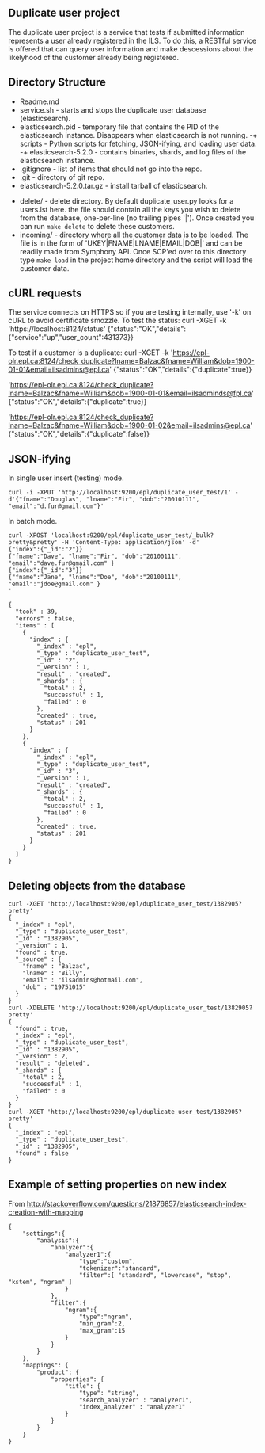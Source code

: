 Duplicate user project
----------------------
The duplicate user project is a service that tests if submitted information represents a user already registered in the ILS. To do this, a RESTful service is offered that can query user information and make descessions about the likelyhood of the customer already being registered.

Directory Structure
-------------------
- Readme.md
- service.sh - starts and stops the duplicate user database (elasticsearch).
- elasticsearch.pid - temporary file that contains the PID of the elasticsearch instance. Disappears when elasticsearch is not running.
-+ scripts - Python scripts for fetching, JSON-ifying, and loading user data.
-+ elasticsearch-5.2.0 - contains binaries, shards, and log files of the elasticsearch instance.
- .gitignore - list of items that should not go into the repo.
- .git - directory of git repo.
- elasticsearch-5.2.0.tar.gz - install tarball of elasticsearch.
+ delete/ - delete directory. By default duplicate_user.py looks for a users.lst here. the file should contain all the keys you wish to delete from the database, one-per-line (no trailing pipes '|'). Once created you can run ```make delete``` to delete these customers.
+ incoming/ - directory where all the customer data is to be loaded. The file is in the form of 'UKEY|FNAME|LNAME|EMAIL|DOB|' and can be readily made from Symphony API. Once SCP'ed over to this directory type ```make load``` in the project home directory and the script will load the customer data.

cURL requests
-------------
The service connects on HTTPS so if you are testing internally, use '-k' on cURL to avoid certificate smozzle.
To test the status:
curl -XGET -k 'https://localhost:8124/status'
{"status":"OK","details":{"service":"up","user_count":431373}}

To test if a customer is a duplicate:
curl -XGET -k 'https://epl-olr.epl.ca:8124/check_duplicate?lname=Balzac&fname=William&dob=1900-01-01&email=ilsadmins@epl.ca'
{"status":"OK","details":{"duplicate":true}}

'https://epl-olr.epl.ca:8124/check_duplicate?lname=Balzac&fname=William&dob=1900-01-01&email=ilsadminds@fpl.ca'
{"status":"OK","details":{"duplicate":true}}

'https://epl-olr.epl.ca:8124/check_duplicate?lname=Balzac&fname=William&dob=1900-01-02&email=ilsadmins@epl.ca'
{"status":"OK","details":{"duplicate":false}}

JSON-ifying
-----------
In single user insert (testing) mode.
```
curl -i -XPUT 'http://localhost:9200/epl/duplicate_user_test/1' -d'{"fname":"Douglas", "lname":"Fir", "dob":"20010111", "email":"d.fur@gmail.com"}'
```
In batch mode.
```
curl -XPOST 'localhost:9200/epl/duplicate_user_test/_bulk?pretty&pretty' -H 'Content-Type: application/json' -d'
{"index":{"_id":"2"}}
{"fname":"Dave", "lname":"Fir", "dob":"20100111", "email":"dave.fur@gmail.com" }
{"index":{"_id":"3"}}
{"fname":"Jane", "lname":"Doe", "dob":"20100111", "email":"jdoe@gmail.com" }
'

{
  "took" : 39,
  "errors" : false,
  "items" : [
    {
      "index" : {
        "_index" : "epl",
        "_type" : "duplicate_user_test",
        "_id" : "2",
        "_version" : 1,
        "result" : "created",
        "_shards" : {
          "total" : 2,
          "successful" : 1,
          "failed" : 0
        },
        "created" : true,
        "status" : 201
      }
    },
    {
      "index" : {
        "_index" : "epl",
        "_type" : "duplicate_user_test",
        "_id" : "3",
        "_version" : 1,
        "result" : "created",
        "_shards" : {
          "total" : 2,
          "successful" : 1,
          "failed" : 0
        },
        "created" : true,
        "status" : 201
      }
    }
  ]
}
```

Deleting objects from the database
----------------------------------
```
curl -XGET 'http://localhost:9200/epl/duplicate_user_test/1382905?pretty'
{
  "_index" : "epl",
  "_type" : "duplicate_user_test",
  "_id" : "1382905",
  "_version" : 1,
  "found" : true,
  "_source" : {
    "fname" : "Balzac",
    "lname" : "Billy",
    "email" : "ilsadmins@hotmail.com",
    "dob" : "19751015"
  }
}
curl -XDELETE 'http://localhost:9200/epl/duplicate_user_test/1382905?pretty'
{
  "found" : true,
  "_index" : "epl",
  "_type" : "duplicate_user_test",
  "_id" : "1382905",
  "_version" : 2,
  "result" : "deleted",
  "_shards" : {
    "total" : 2,
    "successful" : 1,
    "failed" : 0
  }
}
curl -XGET 'http://localhost:9200/epl/duplicate_user_test/1382905?pretty'
{
  "_index" : "epl",
  "_type" : "duplicate_user_test",
  "_id" : "1382905",
  "found" : false
}
```
Example of setting properties on new index
------------------------------------------
From http://stackoverflow.com/questions/21876857/elasticsearch-index-creation-with-mapping
```
{
    "settings":{
        "analysis":{
            "analyzer":{
                "analyzer1":{
                    "type":"custom",
                    "tokenizer":"standard",
                    "filter":[ "standard", "lowercase", "stop", "kstem", "ngram" ]
                }
            },
            "filter":{
                "ngram":{
                    "type":"ngram",
                    "min_gram":2,
                    "max_gram":15
                }
            }
        }
    },
    "mappings": {
        "product": {
            "properties": {
                "title": {
                    "type": "string",
                    "search_analyzer" : "analyzer1",
                    "index_analyzer" : "analyzer1"
                }
            }
        }
    }
}
```
